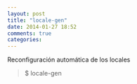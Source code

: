 ```yaml
---
layout: post
title: "locale-gen"
date: 2014-01-27 18:52
comments: true
categories: 
---
```

Reconfiguración automática de los locales

>$ locale-gen

